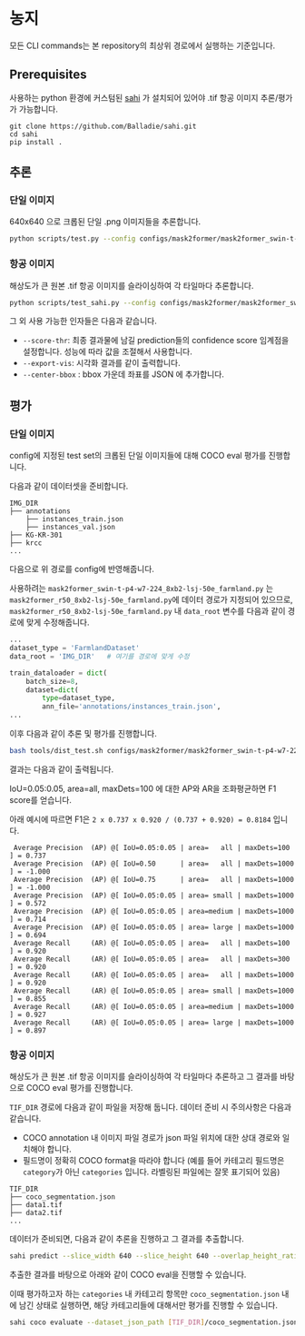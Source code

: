 # 농지

모든 CLI commands는 본 repository의 최상위 경로에서 실행하는 기준입니다.

## Prerequisites

사용하는 python 환경에 커스텀된 [sahi](https://github.com/Balladie/sahi) 가 설치되어 있어야 .tif 항공 이미지 추론/평가가 가능합니다. 

```
git clone https://github.com/Balladie/sahi.git
cd sahi
pip install .
```


## 추론

### 단일 이미지

640x640 으로 크롭된 단일 .png 이미지들을 추론합니다.

```bash
python scripts/test.py --config configs/mask2former/mask2former_swin-t-p4-w7-224_8xb2-lsj-50e_farmland.py --ckpt [CKPT_PATH] --input-dir [IMAGE_DIR] --out-dir [OUTPUT_DIR]
```

### 항공 이미지

해상도가 큰 원본 .tif 항공 이미지를 슬라이싱하여 각 타일마다 추론합니다.

```bash
python scripts/test_sahi.py --config configs/mask2former/mask2former_swin-t-p4-w7-224_8xb2-lsj-50e_farmland.py --ckpt [CKPT_PATH] --input-dir [TIF_DIR] --out-dir [OUTPUT_DIR]
```

그 외 사용 가능한 인자들은 다음과 같습니다.

- `--score-thr`: 최종 결과물에 남길 prediction들의 confidence score 임계점을 설정합니다. 성능에 따라 값을 조절해서 사용합니다.
- `--export-vis`: 시각화 결과를 같이 출력합니다.
- `--center-bbox` : bbox 가운데 좌표를 JSON 에 추가합니다.

## 평가

### 단일 이미지

config에 지정된 test set의 크롭된 단일 이미지들에 대해 COCO eval 평가를 진행합니다.

다음과 같이 데이터셋을 준비합니다.

```
IMG_DIR
├── annotations
    ├── instances_train.json
    ├── instances_val.json
├── KG-KR-301
├── krcc
...
```

다음으로 위 경로를 config에 반영해줍니다. 

사용하려는 `mask2former_swin-t-p4-w7-224_8xb2-lsj-50e_farmland.py` 는 `mask2former_r50_8xb2-lsj-50e_farmland.py`에 데이터 경로가 지정되어 있으므로, `mask2former_r50_8xb2-lsj-50e_farmland.py` 내 `data_root` 변수를 다음과 같이 경로에 맞게 수정해줍니다. 

```python
...
dataset_type = 'FarmlandDataset'
data_root = 'IMG_DIR'   # 여기를 경로에 맞게 수정

train_dataloader = dict(
    batch_size=8,
    dataset=dict(
        type=dataset_type,
        ann_file='annotations/instances_train.json',
...
```

이후 다음과 같이 추론 및 평가를 진행합니다. 

```bash
bash tools/dist_test.sh configs/mask2former/mask2former_swin-t-p4-w7-224_8xb2-lsj-50e_farmland.py [CKPT_PATH] [NUM_GPU]
```

결과는 다음과 같이 출력됩니다. 

IoU=0.05:0.05, area=all, maxDets=100 에 대한 AP와 AR을 조화평균하면 F1 score를 얻습니다. 

아래 예시에 따르면 F1은 `2 x 0.737 x 0.920 / (0.737 + 0.920) = 0.8184` 입니다.

```
 Average Precision  (AP) @[ IoU=0.05:0.05 | area=   all | maxDets=100 ] = 0.737
 Average Precision  (AP) @[ IoU=0.50      | area=   all | maxDets=1000 ] = -1.000
 Average Precision  (AP) @[ IoU=0.75      | area=   all | maxDets=1000 ] = -1.000
 Average Precision  (AP) @[ IoU=0.05:0.05 | area= small | maxDets=1000 ] = 0.572
 Average Precision  (AP) @[ IoU=0.05:0.05 | area=medium | maxDets=1000 ] = 0.714
 Average Precision  (AP) @[ IoU=0.05:0.05 | area= large | maxDets=1000 ] = 0.694
 Average Recall     (AR) @[ IoU=0.05:0.05 | area=   all | maxDets=100 ] = 0.920
 Average Recall     (AR) @[ IoU=0.05:0.05 | area=   all | maxDets=300 ] = 0.920
 Average Recall     (AR) @[ IoU=0.05:0.05 | area=   all | maxDets=1000 ] = 0.920
 Average Recall     (AR) @[ IoU=0.05:0.05 | area= small | maxDets=1000 ] = 0.855
 Average Recall     (AR) @[ IoU=0.05:0.05 | area=medium | maxDets=1000 ] = 0.927
 Average Recall     (AR) @[ IoU=0.05:0.05 | area= large | maxDets=1000 ] = 0.897
```

### 항공 이미지

해상도가 큰 원본 .tif 항공 이미지를 슬라이싱하여 각 타일마다 추론하고 그 결과를 바탕으로 COCO eval 평가를 진행합니다.

`TIF_DIR` 경로에 다음과 같이 파일을 저장해 둡니다. 데이터 준비 시 주의사항은 다음과 같습니다.
- COCO annotation 내 이미지 파일 경로가 json 파일 위치에 대한 상대 경로와 일치해야 합니다.
- 필드명이 정확히 COCO format을 따라야 합니다 (예를 들어 카테고리 필드명은 `category`가 아닌 `categories` 입니다. 라벨링된 파일에는 잘못 표기되어 있음)

```
TIF_DIR
├── coco_segmentation.json
├── data1.tif
├── data2.tif
...
```

데이터가 준비되면, 다음과 같이 추론을 진행하고 그 결과를 추출합니다.

```bash
sahi predict --slice_width 640 --slice_height 640 --overlap_height_ratio 0.2 --overlap_width_ratio 0.2 --model_confidence_threshold 0.3 --postprocess_match_threshold 0.5 --source [TIF_DIR] --model_path [CKPT_PATH] --model_config_path configs/mask2former/mask2former_swin-t-p4-w7-224_8xb2-lsj-50e_farmland.py --dataset_json_path [TIF_DIR]/coco_segmentation.json --no_standard_prediction --novisual
```

추출한 결과를 바탕으로 아래와 같이 COCO eval을 진행할 수 있습니다. 

이때 평가하고자 하는 `categories` 내 카테고리 항목만 `coco_segmentation.json` 내에 남긴 상태로 실행하면, 해당 카테고리들에 대해서만 평가를 진행할 수 있습니다.

```bash
sahi coco evaluate --dataset_json_path [TIF_DIR]/coco_segmentation.json --result_json_path [RESULT_PATH] --iou_thrs 0.01 --type mask --max_detections 500 --areas "[0 0 100000000000]" --classwise
```
